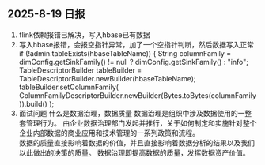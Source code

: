 ## 2025-8-19 日报

1. flink依赖报错已解决，写入hbase已有数据
2. 写入hbase报错，会报空指针异常，加了一个空指针判断，然后数据写入正常
if (!admin.tableExists(hbaseTableName)) {
   String columnFamily = dimConfig.getSinkFamily() != null ? dimConfig.getSinkFamily() : "info";
   TableDescriptorBuilder tableBuilder = TableDescriptorBuilder.newBuilder(hbaseTableName);
   tableBuilder.setColumnFamily(
   ColumnFamilyDescriptorBuilder.newBuilder(Bytes.toBytes(columnFamily)).build()
   );
3. 面试问题
 什么是数据治理，数据质量
数据治理是组织中涉及数据使用的一整套管理行为。
由企业数据治理部门发起并推行，关于如何制定和实施针对整个企业内部数据的商业应用和技术管理的一系列政策和流程。    
数据的质量直接影响着数据的价值，并且直接影响着数据分析的结果以及我们以此做出的决策的质量。
数据治理即提高数据的质量，发挥数据资产价值。